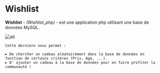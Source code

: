 # Wishlist

**Wishlist** - *(Wishlist_php)* - est une application php utilisant une base de données MySQL.

![alt](https://github.com/jeanpruski/jeanpruski.github.io/blob/master/gif/wishlist.gif?raw=true)

```
Cette dernière nous permet :

► De chercher un cadeau aléatoirement dans la base de données en fonction de certains critères (Prix, Age, ...).
► D' ajouter un cadeau à la base de données pour en faire profiter la communauté !
```
